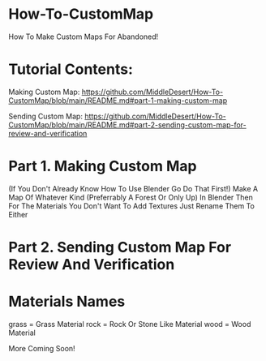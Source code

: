 # How-To-CustomMap
How To Make Custom Maps For Abandoned!
# Tutorial Contents:
Making Custom Map: https://github.com/MiddleDesert/How-To-CustomMap/blob/main/README.md#part-1-making-custom-map

Sending Custom Map: https://github.com/MiddleDesert/How-To-CustomMap/blob/main/README.md#part-2-sending-custom-map-for-review-and-verification

# Part 1. Making Custom Map

(If You Don't Already Know How To Use Blender Go Do That First!)
Make A Map Of Whatever Kind (Preferrably A Forest Or Only Up) In Blender Then For The Materials You Don't Want To Add Textures Just Rename Them To Either 


# Part 2. Sending Custom Map For Review And Verification 

# Materials Names
grass = Grass Material
rock = Rock Or Stone Like Material
wood = Wood Material

More Coming Soon!
